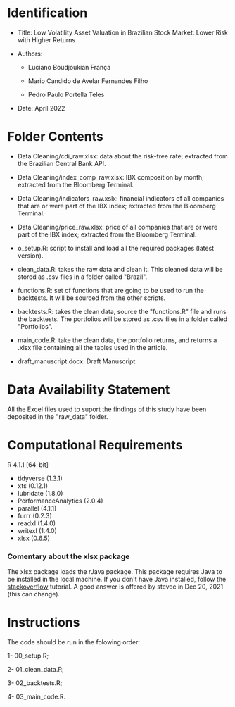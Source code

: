 # Identification


* Title: Low Volatility Asset Valuation in Brazilian Stock Market: Lower Risk with Higher Returns

* Authors:

    * Luciano Boudjoukian França 

    * Mario Candido de Avelar Fernandes Filho

    * Pedro Paulo Portella Teles

* Date: April 2022

# Folder Contents

* Data Cleaning/cdi_raw.xlsx: data about the risk-free rate; extracted from the Brazilian Central Bank API.

* Data Cleaning/index_comp_raw.xlsx: IBX composition by month; extracted from the Bloomberg Terminal.

* Data Cleaning/indicators_raw.xslx: financial indicators of all companies that are or were part of the IBX index; extracted from the Bloomberg Terminal.

* Data Cleaning/price_raw.xlsx: price of all companies that are or were part of the IBX index; extracted from the Bloomberg Terminal.

* o_setup.R: script to install and load all the required packages (latest  version).

* clean_data.R: takes the raw data and clean it. This cleaned data will be stored as .csv files in a folder called "Brazil".

* functions.R: set of functions that are going to be used to run the backtests. It will be sourced from the other scripts.

* backtests.R: takes the clean data, source the "functions.R" file and runs the backtests. The portfolios will be stored as .csv files in a folder called "Portfolios".

* main_code.R: take the clean data, the portfolio returns, and returns a .xlsx file containing all the tables used in the article.

* draft_manuscript.docx: Draft Manuscript

# Data Availability Statement

All the Excel files used to suport the findings of this study have been deposited in the "raw_data" folder.

# Computational Requirements

R 4.1.1 [64-bit]

* tidyverse (1.3.1)
* xts (0.12.1)
* lubridate (1.8.0)
* PerformanceAnalytics (2.0.4)
* parallel (4.1.1)
* furrr (0.2.3)
* readxl (1.4.0)
* writexl (1.4.0)
* xlsx (0.6.5)

### Comentary about the xlsx package

The xlsx package loads the rJava package. This package requires Java to be installed in the local machine. If you don't have Java installed, follow the [stackoverflow](https://stackoverflow.com/questions/37735108/r-error-onload-failed-in-loadnamespace-for-rjava) tutorial. A good answer is offered by stevec in Dec 20, 2021 (this can change).

# Instructions

The code should be run in the folowing order:

1- 00_setup.R;

2- 01_clean_data.R;

3- 02_backtests.R;

4- 03_main_code.R.
